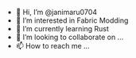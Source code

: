 - 👋 Hi, I’m @janimaru0704
- 👀 I’m interested in Fabric Modding
- 🌱 I’m currently learning Rust
- 💞️ I’m looking to collaborate on ...
- 📫 How to reach me ...

<!---
Janimaru/Janimaru is a ✨ special ✨ repository because its `README.md` (this file) appears on your GitHub profile.
You can click the Preview link to take a look at your changes.
--->
